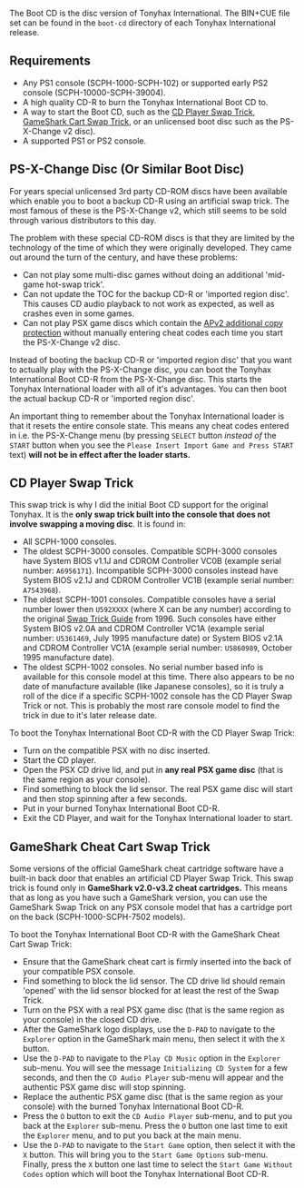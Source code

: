 The Boot CD is the disc version of Tonyhax International. The BIN+CUE file set can be found in the `boot-cd` directory of each Tonyhax International release.

## Requirements

*   Any PS1 console (SCPH-1000-SCPH-102) or supported early PS2 console (SCPH-10000-SCPH-39004).
*   A high quality CD-R to burn the Tonyhax International Boot CD to.
*   A way to start the Boot CD, such as the [CD Player Swap Trick](#cd-player-swap-trick), [GameShark Cart Swap Trick](#gameshark-cheat-cart-swap-trick), or an unlicensed boot disc such as the PS-X-Change v2 disc).
*   A supported PS1 or PS2 console.

## PS-X-Change Disc (Or Similar Boot Disc)

For years special unlicensed 3rd party CD-ROM discs have been available which enable you to boot a backup CD-R using an artificial swap trick. The most famous of these is the PS-X-Change v2, which still seems to be sold through various distributors to this day.

The problem with these special CD-ROM discs is that they are limited by the technology of the time of which they were originally developed. They came out around the turn of the century, and have these problems:

*   Can not play some multi-disc games without doing an additional 'mid-game hot-swap trick'.
*   Can not update the TOC for the backup CD-R or 'imported region disc'. This causes CD audio playback to not work as expected, as well as crashes even in some games.
*   Can not play PSX game discs which contain the [APv2 additional copy protection](anti-piracy-bypass.md) without manually entering cheat codes each time you start the PS-X-Change v2 disc.

Instead of booting the backup CD-R or 'imported region disc' that you want to actually play with the PS-X-Change disc, you can boot the Tonyhax International Boot CD-R from the PS-X-Change disc. This starts the Tonyhax International loader with all of it's advantages. You can then boot the actual backup CD-R or 'imported region disc'.

An important thing to remember about the Tonyhax International loader is that it resets the entire console state. This means any cheat codes entered in i.e. the PS-X-Change menu (by pressing `SELECT` button _instead of_ the `START` button when you see the `Please Insert Import Game and Press START` text) **will not be in effect after the loader starts.**

## CD Player Swap Trick

This swap trick is why I did the initial Boot CD support for the original Tonyhax. It is the **only swap trick built into the console that does not involve swapping a moving disc**. It is found in:

*   All SCPH-1000 consoles.
*   The oldest SCPH-3000 consoles. Compatible SCPH-3000 consoles have System BIOS v1.1J and CDROM Controller VC0B (example serial number: `A6956171`). Incompatible SCPH-3000 consoles instead have System BIOS v2.1J and CDROM Controller VC1B (example serial number: `A7543968`).
*   The oldest SCPH-1001 consoles. Compatible consoles have a serial number lower then `U592XXXX` (where X can be any number) according to the original [Swap Trick Guide](https://gamefaqs.gamespot.com/ps/916392-PSX/faqs/4708) from 1996. Such consoles have either System BIOS v2.0A and CDROM Controller VC1A (example serial number: `U5361469`, July 1995 manufacture date) or System BIOS v2.1A and CDROM Controller VC1A (example serial number: `U5860989`, October 1995 manufacture date).
*   The oldest SCPH-1002 consoles. No serial number based info is available for this console model at this time. There also appears to be no date of manufacture available (like Japanese consoles), so it is truly a roll of the dice if a specific SCPH-1002 console has the CD Player Swap Trick or not. This is probably the most rare console model to find the trick in due to it's later release date.

To boot the Tonyhax International Boot CD-R with the CD Player Swap Trick:

*   Turn on the compatible PSX with no disc inserted.
*   Start the CD player.
*   Open the PSX CD drive lid, and put in **any real PSX game disc** (that is the same region as your console).
*   Find something to block the lid sensor. The real PSX game disc will start and then stop spinning after a few seconds.
*   Put in your burned Tonyhax International Boot CD-R.
*   Exit the CD Player, and wait for the Tonyhax International loader to start.

## GameShark Cheat Cart Swap Trick

Some versions of the official GameShark cheat cartridge software have a built-in back door that enables an artificial CD Player Swap Trick. This swap trick is found only in **GameShark v2.0-v3.2 cheat cartridges.** This means that as long as you have such a GameShark version, you can use the GameShark Swap Trick on any PSX console model that has a cartridge port on the back (SCPH-1000-SCPH-7502 models).

To boot the Tonyhax International Boot CD-R with the GameShark Cheat Cart Swap Trick:

*   Ensure that the GameShark cheat cart is firmly inserted into the back of your compatible PSX console. 
*   Find something to block the lid sensor. The CD drive lid should remain 'opened' with the lid sensor blocked for at least the rest of the Swap Trick.
*   Turn on the PSX with a real PSX game disc (that is the same region as your console) in the closed CD drive.
*   After the GameShark logo displays, use the `D-PAD` to navigate to the `Explorer` option in the GameShark main menu, then select it with the `X` button.
*   Use the `D-PAD` to navigate to the `Play CD Music` option in the `Explorer` sub-menu. You will see the message `Initializing CD System` for a few seconds, and then the `CD Audio Player` sub-menu will appear and the authentic PSX game disc will stop spinning.
*   Replace the authentic PSX game disc (that is the same region as your console) with the burned Tonyhax International Boot CD-R.
*   Press the `O` button to exit the `CD Audio Player` sub-menu, and to put you back at the `Explorer` sub-menu. Press the `O` button one last time to exit the `Explorer` menu, and to put you back at the main menu.
*   Use the `D-PAD` to navigate to the `Start Game` option, then select it with the `X` button. This will bring you to the `Start Game Options` sub-menu. Finally, press the `X` button one last time to select the `Start Game Without Codes` option which will boot the Tonyhax International Boot CD-R.